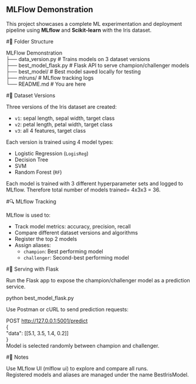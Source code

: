 ## MLFlow Demonstration  
  
This project showcases a complete ML experimentation and deployment pipeline using **MLflow** and **Scikit-learn** with the Iris dataset.  


#📁 Folder Structure  

MLFlow Demonstration  
├── data_version.py # Trains models on 3 dataset versions  
├── best_model_flask.py # Flask API to serve champion/challenger models    
├── best_model/ # Best model saved locally for testing  
├── mlruns/ # MLflow tracking logs  
└── README.md # You are here  

#🌼 Dataset Versions  

Three versions of the Iris dataset are created:  

- `v1`: sepal length, sepal width, target class  
- `v2`: petal length, petal width, target class  
- `v3`: all 4 features, target class  

Each version is trained using 4 model types:  
- Logistic Regression (`LogisReg`)  
- Decision Tree  
- SVM  
- Random Forest (`RF`)  

Each model is trained with 3 different hyperparameter sets and logged to MLflow. Therefore total number of models trained= 4x3x3 = 36.   


#🔍 MLflow Tracking 

MLflow is used to:  
- Track model metrics: accuracy, precision, recall  
- Compare different dataset versions and algorithms  
- Register the top 2 models  
- Assign aliases:  
  - `champion`: Best performing model  
  - `challenger`: Second-best performing model  

#🚀 Serving with Flask  

Run the Flask app to expose the champion/challenger model as a prediction service.  

python best_model_flask.py  

Use Postman or cURL to send prediction requests:  

POST http://127.0.0.1:5001/predict  
{  
  "data": [[5.1, 3.5, 1.4, 0.2]]  
}  
Model is selected randomly between champion and challenger.  

#📌 Notes

Use MLflow UI (mlflow ui) to explore and compare all runs.  
Registered models and aliases are managed under the name BestIrisModel.  